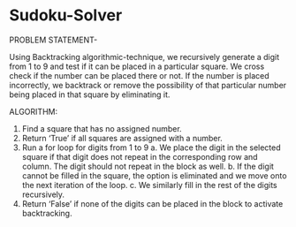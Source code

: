 # Sudoku-Solver

PROBLEM STATEMENT-

Using Backtracking algorithmic-technique, we recursively generate a digit from 1 to 9 and test if it can be placed in a particular
square. We cross check if the number can be placed there or not. If the number is placed incorrectly, we backtrack or remove the 
possibility of that particular number being placed in that square by eliminating it.

ALGORITHM:

1. Find a square that has no assigned number.
2. Return ‘True’ if all squares are assigned with a number.
3. Run a for loop for digits from 1 to 9
   a. We place the digit in the selected square if that digit does not repeat in the corresponding row and column. The digit should not 
repeat in the block as well.
   b. If the digit cannot be filled in the square, the option is eliminated and we move onto the next iteration of the loop.
   c. We similarly fill in the rest of the digits recursively.
4. Return ‘False’ if none of the digits can be placed in the block to activate backtracking.

